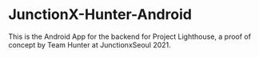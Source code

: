 # JunctionX-Hunter-Android
This is the Android App for the backend for Project Lighthouse, a proof of concept by Team Hunter at JunctionxSeoul 2021.
